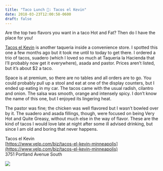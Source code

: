 ```yaml
---
title: "Taco Lunch 🌮: Tacos el Kevin"
date: 2018-03-23T12:00:58-0600
draft: false
---
```






Are the top two flavors you want in a taco Hot and Fat? Then do I have the place for you!

[Tacos el Kevin](https://www.yelp.com/biz/tacos-el-kevin-minneapolis) is another taqueria inside a convenience store. I spotted this one a few months ago but it took me until to today to get there. I ordered a trio of tacos, suadero (which I loved so much at Taqueria la Hacienda that I’ll probably now get it everywhere), asada and pastor. Prices aren’t listed, but it’s about $2 a taco.

Space is at premium, so there are no tables and all orders are to go. You could probably pull up a stool and eat at one of the display counters, but I ended up eating in my car. The tacos came with the usual radish, cilantro and onion. The salsa was smooth, orange and intensely spicy. I don’t know the name of this one, but I enjoyed its lingering heat.

The pastor was fine; the chicken was well flavored but I wasn’t bowled over by it. The suadero and asada fillings, though, were focused on being Very Hot and Quite Greasy, without much else in the way of flavor. These are the kind of tacos I would love late at night after some ill advised drinking, but since I am old and boring that never happens.

Tacos el Kevin  
[https://www.yelp.com/biz/tacos-el-kevin-minneapolis](https://www.yelp.com/biz/tacos-el-kevin-minneapolis)  
3751 Portland Avenue South

![](/images/2018/6e90338616.jpg)




